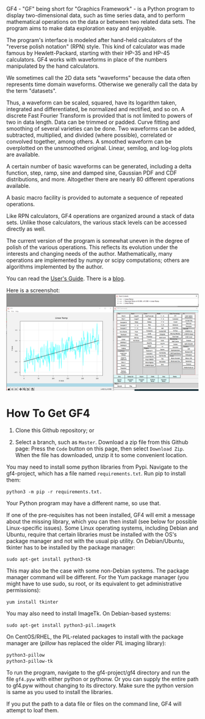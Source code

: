 GF4 - "GF" being short for "Graphics Framework" - is a Python program to display
two-dimensional data, such as time series data, and to perform mathematical
operations on the data or between two related data sets. The program aims to
make data exploration easy and enjoyable.

The program's interface is modeled after hand-held calculators of the "reverse
polish notation" (RPN) style. This kind of calculator was made famous by
Hewlett-Packard, starting with their HP-35 and HP-45 calculators. GF4 works with
waveforms in place of the numbers manipulated by the hand calculators.

We sometimes call the 2D data sets "waveforms" because the data often represents
time domain waveforms. Otherwise we generally call the data by the term
"datasets".

Thus, a waveform can be scaled, squared, have its logarithm taken, integrated
and differentiated, be normalized and rectified, and so on. A discrete Fast
Fourier Transform is provided that is not limited to powers of two in data
length. Data can be trimmed or padded. Curve fitting and smoothing of several
varieties can be done. Two waveforms can be added, subtracted, multiplied, and
divided (where possible), correlated or convolved together, among others. A
smoothed waveform can be overplotted on the unsmoothed original. Linear,
semilog, and log-log plots are available.

A certain number of basic waveforms can be generated, including a delta
function, step, ramp, sine and damped sine, Gaussian PDF and CDF distributions,
and more. Altogether there are nearly 80 different operations available.

A basic macro facility is provided to automate a sequence of repeated
operations.

Like RPN calculators, GF4 operations are organized around a stack of data sets.
Unlike those calculators, the various stack levels can be accessed directly as
well.

The current version of the program is somewhat uneven in the degree of polish of
the various operations. This reflects its evolution under the interests and
changing needs of the author. Mathematically, many operations are implemented by
numpy or scipy computations; others are algorithms implemented by the author.

You can read the [User's Guide](https://tbpassin.github.io/gf4-project/docs/GF4_Users_Guide.html).
There is a [blog](http://tompassin.net/gf4/blogsite/).

Here is a screenshot: ![Screenshot](sphinx/images/GF4_Screen_Example.png)

How To Get GF4
===============
1. Clone this Github repository; or

2. Select a branch, such as `Master`.  Download a zip file from this Github page:
Press the `Code` button on this page, then select `Download Zip`.  When the file
has downloaded, unzip it to some convenient location.

You may need to install some python libraries from Pypi.
Navigate to the gf4-project, which has a file named `requirements.txt`. Run pip 
to install them:

    python3 -m pip -r requirements.txt.

Your Python program may have a different name, so use that.

If one of the pre-requisites has not been installed, GF4 will emit a message about
the missing library, which you can then install (see below for possible Linux-specific
issues).
Some Linux operating systems, including Debian and Ubuntu, require that
certain libraries must be installed with the OS's package manager and not with 
the usual pip utility.  On Debian/Ubuntu, tkinter has to be installed by 
the package manager:

    sudo apt-get install python3-tk

This may also be the case with some non-Debian systems.
The package manager command will be different.  For the Yum package manager 
(you might have to use sudo, su root, or its equivalent to get administrative
permissions):

    yum install tkinter

You may also need to install ImageTk.  On Debian-based systems:

    sudo apt-get install python3-pil.imagetk

On CentOS/RHEL, the PIL-related packages to install with the package manager 
are (*pillow* has replaced the older *PIL* imaging library):

    python3-pillow
    python3-pillow-tk
To run the program, navigate to the gf4-project/gf4 directory and
run the file `gf4.pyw` with either python or pythonw.  Or you can supply the 
entire path to gf4.pyw without changing to its directory. Make sure the python
version is same as you used to install the libraries.

If you put the path to a data file or files on the command line, GF4 will attempt to loaf them.

